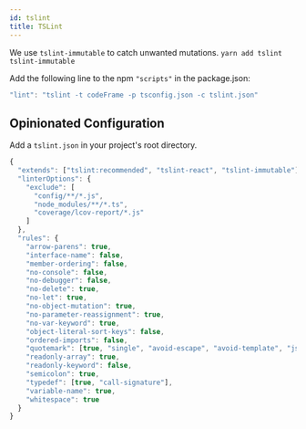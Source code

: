 ```yaml
---
id: tslint
title: TSLint
---
```


We use `tslint-immutable` to catch unwanted mutations. 
`yarn add tslint tslint-immutable`

Add the following line to the npm `"scripts"` in the package.json:
```ts
"lint": "tslint -t codeFrame -p tsconfig.json -c tslint.json"
```

## Opinionated Configuration

Add a `tslint.json` in your project's root directory.
```ts
{
  "extends": ["tslint:recommended", "tslint-react", "tslint-immutable"],
  "linterOptions": {
    "exclude": [
      "config/**/*.js",
      "node_modules/**/*.ts",
      "coverage/lcov-report/*.js"
    ]
  },
  "rules": {
    "arrow-parens": true,
    "interface-name": false,
    "member-ordering": false,
    "no-console": false,
    "no-debugger": false,
    "no-delete": true,
    "no-let": true,
    "no-object-mutation": true,
    "no-parameter-reassignment": true,
    "no-var-keyword": true,
    "object-literal-sort-keys": false,
    "ordered-imports": false,
    "quotemark": [true, "single", "avoid-escape", "avoid-template", "jsx-double"],
    "readonly-array": true,
    "readonly-keyword": false,
    "semicolon": true,
    "typedef": [true, "call-signature"],
    "variable-name": true,
    "whitespace": true
  }
}
```
  